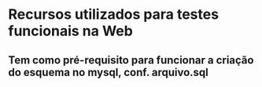 <h1>Recursos utilizados para testes funcionais na Web</h1>
<h2>Tem como pré-requisito para funcionar a criação do esquema no mysql, conf. arquivo.sql</h2>

